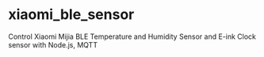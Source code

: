 # xiaomi_ble_sensor
Control Xiaomi Mijia BLE Temperature and Humidity Sensor and E-ink Clock sensor with Node.js, MQTT

